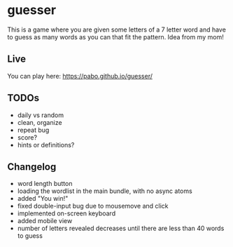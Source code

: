 # guesser

This is a game where you are given some letters of a 7 letter word and have to guess as many words as you can that fit the pattern. Idea from my mom!

## Live

You can play here: https://pabo.github.io/guesser/

## TODOs

- daily vs random
- clean, organize
- repeat bug
- score?
- hints or definitions?

## Changelog

- word length button
- loading the wordlist in the main bundle, with no async atoms
- added "You win!"
- fixed double-input bug due to mousemove and click
- implemented on-screen keyboard
- added mobile view
- number of letters revealed decreases until there are less than 40 words to guess
